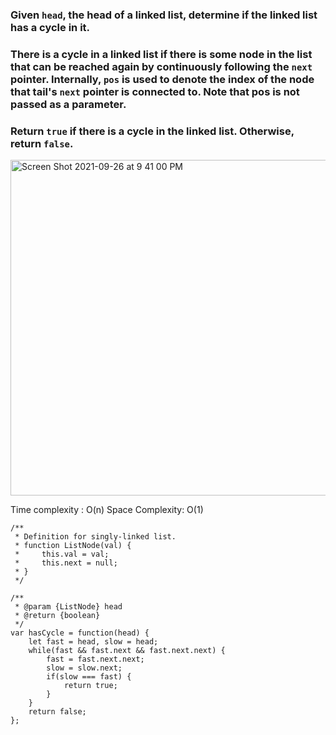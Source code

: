 ### Given `head`, the head of a linked list, determine if the linked list has a cycle in it.

### There is a cycle in a linked list if there is some node in the list that can be reached again by continuously following the `next` pointer. Internally, `pos` is used to denote the index of the node that tail's `next` pointer is connected to. **Note that pos is not passed as a parameter.**

### Return `true` if there is a cycle in the linked list. Otherwise, return `false`.

<img width="537" alt="Screen Shot 2021-09-26 at 9 41 00 PM" src="https://user-images.githubusercontent.com/37787994/134846398-4f509bbb-d350-4a44-81c3-0e44ee406c29.png">

Time complexity : O(n)
Space Complexity: O(1)

```JS
/**
 * Definition for singly-linked list.
 * function ListNode(val) {
 *     this.val = val;
 *     this.next = null;
 * }
 */

/**
 * @param {ListNode} head
 * @return {boolean}
 */
var hasCycle = function(head) {
    let fast = head, slow = head;
    while(fast && fast.next && fast.next.next) {
        fast = fast.next.next;
        slow = slow.next;
        if(slow === fast) {
            return true;
        }
    }
    return false;
};
```
